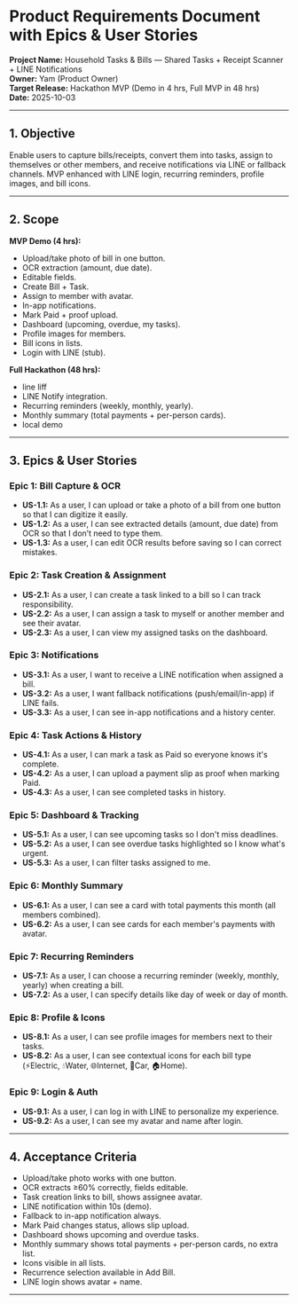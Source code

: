 # Product Requirements Document with Epics & User Stories

**Project Name:** Household Tasks & Bills — Shared Tasks + Receipt Scanner + LINE Notifications  
**Owner:** Yam (Product Owner)  
**Target Release:** Hackathon MVP (Demo in 4 hrs, Full MVP in 48 hrs)  
**Date:** 2025-10-03

---

## 1. Objective

Enable users to capture bills/receipts, convert them into tasks, assign to themselves or other members, and receive notifications via LINE or fallback channels. MVP enhanced with LINE login, recurring reminders, profile images, and bill icons.

---

## 2. Scope

**MVP Demo (4 hrs):**

- Upload/take photo of bill in one button.
- OCR extraction (amount, due date).
- Editable fields.
- Create Bill + Task.
- Assign to member with avatar.
- In-app notifications.
- Mark Paid + proof upload.
- Dashboard (upcoming, overdue, my tasks).
- Profile images for members.
- Bill icons in lists.
- Login with LINE (stub).

**Full Hackathon (48 hrs):**

- line liff
- LINE Notify integration.
- Recurring reminders (weekly, monthly, yearly).
- Monthly summary (total payments + per-person cards).
- local demo

---

## 3. Epics & User Stories

### Epic 1: Bill Capture & OCR

- **US-1.1:** As a user, I can upload or take a photo of a bill from one button so that I can digitize it easily.
- **US-1.2:** As a user, I can see extracted details (amount, due date) from OCR so that I don’t need to type them.
- **US-1.3:** As a user, I can edit OCR results before saving so I can correct mistakes.

### Epic 2: Task Creation & Assignment

- **US-2.1:** As a user, I can create a task linked to a bill so I can track responsibility.
- **US-2.2:** As a user, I can assign a task to myself or another member and see their avatar.
- **US-2.3:** As a user, I can view my assigned tasks on the dashboard.

### Epic 3: Notifications

- **US-3.1:** As a user, I want to receive a LINE notification when assigned a bill.
- **US-3.2:** As a user, I want fallback notifications (push/email/in-app) if LINE fails.
- **US-3.3:** As a user, I can see in-app notifications and a history center.

### Epic 4: Task Actions & History

- **US-4.1:** As a user, I can mark a task as Paid so everyone knows it's complete.
- **US-4.2:** As a user, I can upload a payment slip as proof when marking Paid.
- **US-4.3:** As a user, I can see completed tasks in history.

### Epic 5: Dashboard & Tracking

- **US-5.1:** As a user, I can see upcoming tasks so I don't miss deadlines.
- **US-5.2:** As a user, I can see overdue tasks highlighted so I know what's urgent.
- **US-5.3:** As a user, I can filter tasks assigned to me.

### Epic 6: Monthly Summary

- **US-6.1:** As a user, I can see a card with total payments this month (all members combined).
- **US-6.2:** As a user, I can see cards for each member's payments with avatar.

### Epic 7: Recurring Reminders

- **US-7.1:** As a user, I can choose a recurring reminder (weekly, monthly, yearly) when creating a bill.
- **US-7.2:** As a user, I can specify details like day of week or day of month.

### Epic 8: Profile & Icons

- **US-8.1:** As a user, I can see profile images for members next to their tasks.
- **US-8.2:** As a user, I can see contextual icons for each bill type (⚡Electric, 💧Water, 🌐Internet, 🚗Car, 🏠Home).

### Epic 9: Login & Auth

- **US-9.1:** As a user, I can log in with LINE to personalize my experience.
- **US-9.2:** As a user, I can see my avatar and name after login.

---

## 4. Acceptance Criteria

- Upload/take photo works with one button.
- OCR extracts ≥60% correctly, fields editable.
- Task creation links to bill, shows assignee avatar.
- LINE notification within 10s (demo).
- Fallback to in-app notification always.
- Mark Paid changes status, allows slip upload.
- Dashboard shows upcoming and overdue tasks.
- Monthly summary shows total payments + per-person cards, no extra list.
- Icons visible in all lists.
- Recurrence selection available in Add Bill.
- LINE login shows avatar + name.

---
